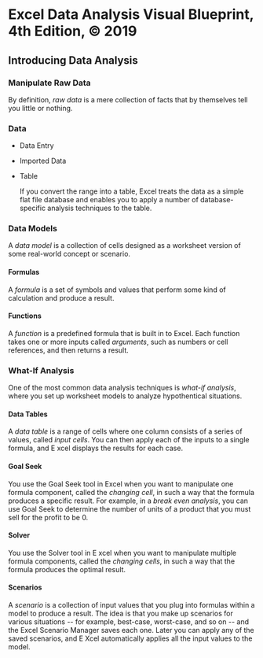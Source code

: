# Excel Data Analysis Visual Blueprint, 4th Edition, © 2019

## Introducing Data Analysis

### Manipulate Raw Data

By definition, _raw data_ is a mere collection of facts that by themselves tell you little or nothing.

### Data

-   Data Entry
-   Imported Data
-   Table

    If you convert the range into a table, Excel treats the data as a simple flat file database and enables you to apply a number of database-specific analysis techniques to the table.

### Data Models

A _data model_ is a collection of cells designed as a worksheet version of some real-world concept or scenario.

#### Formulas

A _formula_ is a set of symbols and values that perform some kind of calculation and produce a result.

#### Functions

A _function_ is a predefined formula that is built in to Excel. Each function takes one or more inputs called _arguments_, such as numbers or cell references, and then returns a result.

### What-If Analysis

One of the most common data analysis techniques is _what-if analysis_, where you set up worksheet models to analyze hypothentical situations.

#### Data Tables

A _data table_ is a range of cells where one column consists of a series of values, called _input cells_. You can then apply each of the inputs to a single formula, and E xcel displays the results for each case.

#### Goal Seek

You use the Goal Seek tool in Excel when you want to manipulate one formula component, called the _changing cell_, in such a way that the formula produces a specific result. For example, in a _break even analysis_, you can use Goal Seek to determine the number of units of a product that you must sell for the profit to be 0.

#### Solver

You use the Solver tool in E xcel when you want to manipulate multiple formula components, called the _changing cells_, in such a way that the formula produces the optimal result.

#### Scenarios

A _scenario_ is a collection of input values that you plug into formulas within a model to produce a result. The idea is that you make up scenarios for various situations -- for example, best-case, worst-case, and so on -- and the Excel Scenario Manager saves each one. Later you can apply any of the saved scenarios, and E Xcel automatically applies all the input values to the model.
